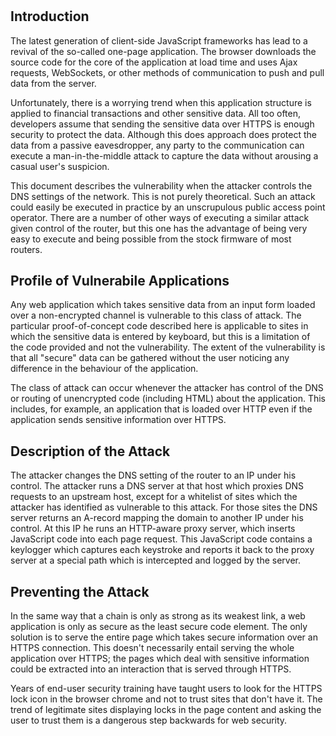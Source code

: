 # 

## Introduction

The latest generation of client-side JavaScript frameworks has lead to a revival of the so-called one-page application. The browser downloads the source code for the core of the application at load time and uses Ajax requests, WebSockets, or other methods of communication to push and pull data from the server.

Unfortunately, there is a worrying trend when this application structure is applied to financial transactions and other sensitive data. All too often, developers assume that sending the sensitive data over HTTPS is enough security to protect the data. Although this does approach does protect the data from a passive eavesdropper, any party to the communication can execute a man-in-the-middle attack to capture the data without arousing a casual user's suspicion.

This document describes the vulnerability when the attacker controls the DNS settings of the network. This is not purely theoretical. Such an attack could easily be executed in practice by an unscrupulous public access point operator. There are a number of other ways of executing a similar attack given control of the router, but this one has the advantage of being very easy to execute and being possible from the stock firmware of most routers.

## Profile of Vulnerabile Applications

Any web application which takes sensitive data from an input form loaded over a non-encrypted channel is vulnerable to this class of attack. The particular proof-of-concept code described here is applicable to sites in which the sensitive data is entered by keyboard, but this is a limitation of the code provided and not the vulnerability. The extent of the vulnerability is that all "secure" data can be gathered without the user noticing any difference in the behaviour of the application.

The class of attack can occur whenever the attacker has control of the DNS or routing of unencrypted code (including HTML) about the application. This includes, for example, an application that is loaded over HTTP even if the application sends sensitive information over HTTPS.

## Description of the Attack

The attacker changes the DNS setting of the router to an IP under his control. The attacker runs a DNS server at that host which proxies DNS requests to an upstream host, except for a whitelist of sites which the attacker has identified as vulnerable to this attack. For those sites the DNS server returns an A-record mapping the domain to another IP under his control. At this IP he runs an HTTP-aware proxy server, which inserts JavaScript code into each page request. This JavaScript code contains a keylogger which captures each keystroke and reports it back to the proxy server at a special path which is intercepted and logged by the server.

## Preventing the Attack

In the same way that a chain is only as strong as its weakest link, a web application is only as secure as the least secure code element. The only solution is to serve the entire page which takes secure information over an HTTPS connection. This doesn't necessarily entail serving the whole application over HTTPS; the pages which deal with sensitive information could be extracted into an interaction that is served through HTTPS.

Years of end-user security training have taught users to look for the HTTPS lock icon in the browser chrome and not to trust sites that don't have it. The trend of legitimate sites displaying locks in the page content and asking the user to trust them is a dangerous step backwards for web security.

